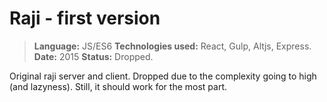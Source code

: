 # Raji - first version
> <strong>Language:</strong> JS/ES6
> <strong>Technologies used:</strong> React, Gulp, Altjs, Express.
> <strong>Date:</strong> 2015
> <strong>Status:</strong> Dropped.

Original raji server and client. Dropped due to the complexity going to high (and lazyness). Still, it should work for the most part.
